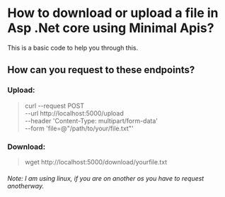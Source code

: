 # How to download or upload a file in Asp .Net core using Minimal Apis?
This is a basic code to help you through this.

## How can you request to these endpoints?
### Upload:
>curl --request POST \
>--url http://localhost:5000/upload \
>--header 'Content-Type: multipart/form-data' \
>--form 'file=@"/path/to/your/file.txt"'

### Download:
>wget http://localhost:5000/download/yourfile.txt


###### Note: I am using linux, if you are on another os you have to request anotherway.
